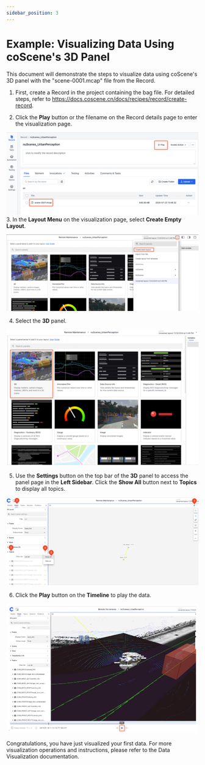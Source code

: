 ```yaml
---
sidebar_position: 3
---
```


# Example: Visualizing Data Using coScene's 3D Panel

This document will demonstrate the steps to visualize data using coScene's 3D panel with the "scene-0001.mcap" file from the Record.

1. First, create a Record in the project containing the bag file. For detailed steps, refer to https://docs.coscene.cn/docs/recipes/record/create-record.
   
2. Click the **Play** button or the filename on the Record details page to enter the visualization page.
    
![viz-3-1-Eng](../img/viz-3-1-Eng.png)
3. In the **Layout Menu** on the visualization page, select **Create Empty Layout**.
 
![viz-3-2-Eng](../img/viz-3-2-Eng.png)
 
4. Select the **3D** panel.
 
![viz-3-3-Eng](../img/viz-3-3-Eng.png)
 
5. Use the **Settings** button on the top bar of the **3D** panel to access the panel page in the **Left Sidebar**. Click the **Show All** button next to **Topics** to display all topics.
    
![viz-3-4-Eng](../img/viz-3-4-Eng.png)
 
6. Click the **Play** button on the **Timeline** to play the data.
 
![viz-3-5-Eng](../img/viz-3-5-Eng.png)

Congratulations, you have just visualized your first data. For more visualization operations and instructions, please refer to the Data Visualization documentation.
